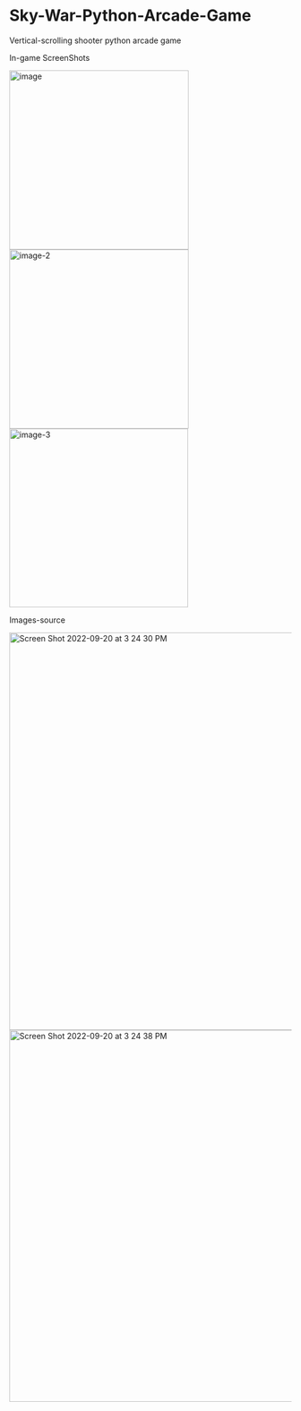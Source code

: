 # Sky-War-Python-Arcade-Game
Vertical-scrolling shooter python arcade game

In-game ScreenShots

<img width="320" alt="image" src="https://user-images.githubusercontent.com/34080792/191196866-0ec8008b-c2bf-49c6-b7f5-b112cbda0441.png">
<img width="320" alt="image-2" src="https://user-images.githubusercontent.com/34080792/191196878-76357784-e191-4ad7-afb2-5fc8856b6941.png">
<img width="319" alt="image-3" src="https://user-images.githubusercontent.com/34080792/191196892-230f0e6d-bb85-4736-a4d0-b427553300aa.png">

Images-source

<img width="710" alt="Screen Shot 2022-09-20 at 3 24 30 PM" src="https://user-images.githubusercontent.com/34080792/191195970-94eabc5b-2410-46b6-9b12-1d7af7a972cc.png">
<img width="664" alt="Screen Shot 2022-09-20 at 3 24 38 PM" src="https://user-images.githubusercontent.com/34080792/191195978-769e6b8d-9fcc-4f8b-b215-4aa4f7177f99.png">
